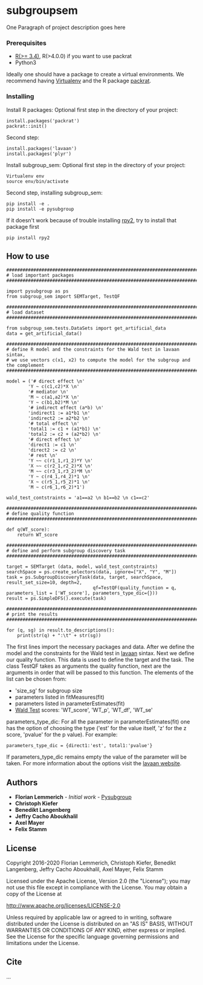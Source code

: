 # subgroupsem

One Paragraph of project description goes here

### Prerequisites

* [R(>= 3.4)](https://cran.r-project.org/mirrors.html), R(>4.0.0) if you want to use packrat
* Python3

Ideally one should have a  package to create a virtual environments. We recommend having [Virtualenv](https://virtualenv.pypa.io/en/stable/) 
and the R package [packrat](https://rstudio.github.io/packrat/).

### Installing

Install R packages:
Optional first step in the directory of your project: 

```
install.packages('packrat')
packrat::init()
```

Second step:

```
install.packages('lavaan')
install.packages('plyr')
```

Install subgroup_sem:
Optional first step in the directory of your project:

```
Virtualenv env
source env/bin/activate
```

Second step, installing subgroup_sem:

```
pip install -e .
pip install -e pysubgroup
```

If it doesn't work because of trouble installing [rpy2](https://rpy2.github.io/), try to install that package first

```
pip install rpy2
```

## How to use

```
############################################################################################
# load important packages
############################################################################################

import pysubgroup as ps
from subgroup_sem import SEMTarget, TestQF

############################################################################################
# load dataset
############################################################################################

from subgroup_sem.tests.DataSets import get_artificial_data
data = get_artificial_data()

############################################################################################
# define R model and the constraints for the Wald test in lavaan sintax, 
# we use vectors c(x1, x2) to compute the model for the subgroup and the complement 
############################################################################################

model = ('# direct effect \n'
        'Y ~ c(c1,c2)*X \n'
        '# mediator \n'
        'M ~ c(a1,a2)*X \n'
        'Y ~ c(b1,b2)*M \n'
        '# indirect effect (a*b) \n'
        'indirect1 := a1*b1 \n' 
        'indirect2 := a2*b2 \n'
        '# total effect \n'
        'total1 := c1 + (a1*b1) \n'
        'total2 := c2 + (a2*b2) \n'
        '# direct effect \n'
        'direct1 := c1 \n'
        'direct2 := c2 \n'
        '# rest \n'
        'Y ~~ c(r1_1,r1_2)*Y \n'
        'X ~~ c(r2_1,r2_2)*X \n'
        'M ~~ c(r3_1,r3_2)*M \n'
        'Y ~ c(r4_1,r4_2)*1 \n'
        'X ~ c(r5_1,r5_2)*1 \n'
        'M ~ c(r6_1,r6_2)*1')

wald_test_contstraints = 'a1==a2 \n b1==b2 \n c1==c2'

############################################################################################
# define quality function
############################################################################################

def q(WT_score):
    return WT_score

############################################################################################
# define and perform subgroup discovery task
############################################################################################

target = SEMTarget (data, model, wald_test_contstraints)
searchSpace = ps.create_selectors(data, ignore=["X", "Y", "M"])
task = ps.SubgroupDiscoveryTask(data, target, searchSpace, result_set_size=10, depth=2, 
                                qf=TestQF(quality_function = q, parameters_list = ['WT_score'], parameters_type_dic={}))
result = ps.SimpleDFS().execute(task)

############################################################################################
# print the results
############################################################################################

for (q, sg) in result.to_descriptions():
    print(str(q) + ":\t" + str(sg))
```
The first lines import the necessary packages and data.
After we define the model and the constraints for the Wald test in [lavaan](http://lavaan.ugent.be/tutorial/index.html) sintax.
Next we define our quality function. This data is used to define the target and the task. 
The class TestQF takes as arguments the quality function, next are the arguments in order that will be passed to this function. 
The elements of the list can be chosen from:

* 'size_sg' for subgroup size
* parameters listed in fitMeasures(fit)
* parameters listed in parameterEstimates(fit)
* [Wald Test](https://rdrr.io/cran/lavaan/man/lavTestWald.html) scores: 'WT_score', 'WT_p', 'WT_df', 'WT_se'

parameters_type_dic: For all the parameter in parameterEstimates(fit) one has the option of choosing the type ('est' for the value itself, 'z' for the z score, 'pvalue' for the p value).
For example:
```
parameters_type_dic = {direct1:'est', total1:'pvalue'}
```
If parameters_type_dic remains empty the value of the parameter will be taken.
For more information about the options visit the [lavaan website](http://lavaan.ugent.be/tutorial/inspect.html).


## Authors

* **Florian Lemmerich** - *Initial work* - [Pysubgroup](https://github.com/flemmerich/pysubgroup)
* **Christoph Kiefer**
* **Benedikt Langenberg**
* **Jeffry Cacho Aboukhalil**
* **Axel Mayer**
* **Felix Stamm**

## License

Copyright 2016-2020 Florian Lemmerich, Christoph Kiefer, Benedikt Langenberg, Jeffry Cacho Aboukhalil, Axel Mayer, Felix Stamm

Licensed under the Apache License, Version 2.0 (the "License");
you may not use this file except in compliance with the License.
You may obtain a copy of the License at

http://www.apache.org/licenses/LICENSE-2.0

Unless required by applicable law or agreed to in writing, software
distributed under the License is distributed on an "AS IS" BASIS,
WITHOUT WARRANTIES OR CONDITIONS OF ANY KIND, either express or implied.
See the License for the specific language governing permissions and
limitations under the License.


## Cite

... 

